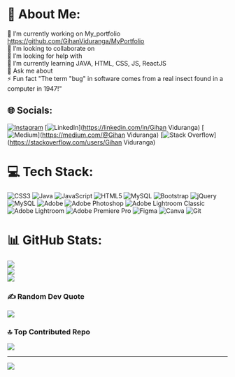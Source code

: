 # 💫 About Me:
🔭 I’m currently working on My_portfolio https://github.com/GihanViduranga/MyPortfolio<br>👯 I’m looking to collaborate on<br>🤝 I’m looking for help with<br>🌱 I’m currently learning JAVA, HTML, CSS, JS, ReactJS<br>💬 Ask me about <br>⚡ Fun fact "The term "bug" in software comes from a real insect found in a computer in 1947!"


## 🌐 Socials:
[![Instagram](https://img.shields.io/badge/Instagram-%23E4405F.svg?logo=Instagram&logoColor=white)](https://instagram.com/gihan_vidu) [![LinkedIn](https://img.shields.io/badge/LinkedIn-%230077B5.svg?logo=linkedin&logoColor=white)](https://linkedin.com/in/Gihan Viduranga) [![Medium](https://img.shields.io/badge/Medium-12100E?logo=medium&logoColor=white)](https://medium.com/@Gihan Viduranga) [![Stack Overflow](https://img.shields.io/badge/-Stackoverflow-FE7A16?logo=stack-overflow&logoColor=white)](https://stackoverflow.com/users/Gihan Viduranga) 

# 💻 Tech Stack:
![CSS3](https://img.shields.io/badge/css3-%231572B6.svg?style=for-the-badge&logo=css3&logoColor=white) ![Java](https://img.shields.io/badge/java-%23ED8B00.svg?style=for-the-badge&logo=openjdk&logoColor=white) ![JavaScript](https://img.shields.io/badge/javascript-%23323330.svg?style=for-the-badge&logo=javascript&logoColor=%23F7DF1E) ![HTML5](https://img.shields.io/badge/html5-%23E34F26.svg?style=for-the-badge&logo=html5&logoColor=white) ![MySQL](https://img.shields.io/badge/mysql-4479A1.svg?style=for-the-badge&logo=mysql&logoColor=white) ![Bootstrap](https://img.shields.io/badge/bootstrap-%238511FA.svg?style=for-the-badge&logo=bootstrap&logoColor=white) ![jQuery](https://img.shields.io/badge/jquery-%230769AD.svg?style=for-the-badge&logo=jquery&logoColor=white) ![MySQL](https://img.shields.io/badge/mysql-4479A1.svg?style=for-the-badge&logo=mysql&logoColor=white) ![Adobe](https://img.shields.io/badge/adobe-%23FF0000.svg?style=for-the-badge&logo=adobe&logoColor=white) ![Adobe Photoshop](https://img.shields.io/badge/adobe%20photoshop-%2331A8FF.svg?style=for-the-badge&logo=adobe%20photoshop&logoColor=white) ![Adobe Lightroom Classic](https://img.shields.io/badge/Adobe%20Lightroom%20Classic-31A8FF.svg?style=for-the-badge&logo=Adobe%20Lightroom%20Classic&logoColor=white) ![Adobe Lightroom](https://img.shields.io/badge/Adobe%20Lightroom-31A8FF.svg?style=for-the-badge&logo=Adobe%20Lightroom&logoColor=white) ![Adobe Premiere Pro](https://img.shields.io/badge/Adobe%20Premiere%20Pro-9999FF.svg?style=for-the-badge&logo=Adobe%20Premiere%20Pro&logoColor=white) ![Figma](https://img.shields.io/badge/figma-%23F24E1E.svg?style=for-the-badge&logo=figma&logoColor=white) ![Canva](https://img.shields.io/badge/Canva-%2300C4CC.svg?style=for-the-badge&logo=Canva&logoColor=white) ![Git](https://img.shields.io/badge/git-%23F05033.svg?style=for-the-badge&logo=git&logoColor=white)
# 📊 GitHub Stats:
![](https://github-readme-stats.vercel.app/api?username=GihanViduranga&theme=dark&hide_border=false&include_all_commits=false&count_private=false)<br/>
![](https://github-readme-streak-stats.herokuapp.com/?user=GihanViduranga&theme=dark&hide_border=false)<br/>
![](https://github-readme-stats.vercel.app/api/top-langs/?username=GihanViduranga&theme=dark&hide_border=false&include_all_commits=false&count_private=false&layout=compact)

### ✍️ Random Dev Quote
![](https://quotes-github-readme.vercel.app/api?type=horizontal&theme=radical)

### 🔝 Top Contributed Repo
![](https://github-contributor-stats.vercel.app/api?username=GihanViduranga&limit=5&theme=tokyonight&combine_all_yearly_contributions=true)

---
[![](https://visitcount.itsvg.in/api?id=GihanViduranga&icon=8&color=5)](https://visitcount.itsvg.in)

<!-- Proudly created with GPRM ( https://gprm.itsvg.in ) -->
